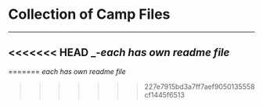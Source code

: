 # Collection of Camp Files
---
<<<<<<< HEAD
_-_each has own readme file_
---
=======
_each has own readme file_
>>>>>>> 227e7915bd3a7ff7aef9050135558cf1445f6513
